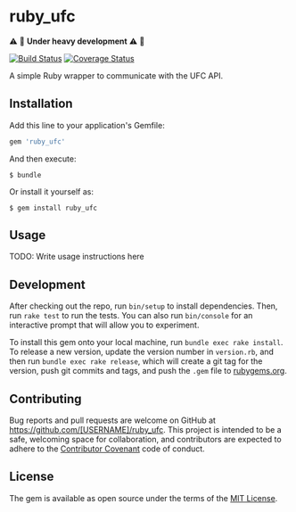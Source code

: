 # ruby_ufc

:warning: :construction: **Under heavy development** :warning: :construction:

[![Build Status](https://travis-ci.org/kiriakosv/ruby_ufc.svg?branch=master)](https://travis-ci.org/kiriakosv/ruby_ufc)
[![Coverage Status](https://coveralls.io/repos/github/kiriakosv/ruby_ufc/badge.svg?branch=master)](https://coveralls.io/github/kiriakosv/ruby_ufc?branch=master)

A simple Ruby wrapper to communicate with the UFC API.

## Installation

Add this line to your application's Gemfile:

```ruby
gem 'ruby_ufc'
```

And then execute:

    $ bundle

Or install it yourself as:

    $ gem install ruby_ufc

## Usage

TODO: Write usage instructions here

## Development

After checking out the repo, run `bin/setup` to install dependencies. Then, run `rake test` to run the tests. You can also run `bin/console` for an interactive prompt that will allow you to experiment.

To install this gem onto your local machine, run `bundle exec rake install`. To release a new version, update the version number in `version.rb`, and then run `bundle exec rake release`, which will create a git tag for the version, push git commits and tags, and push the `.gem` file to [rubygems.org](https://rubygems.org).

## Contributing

Bug reports and pull requests are welcome on GitHub at https://github.com/[USERNAME]/ruby_ufc. This project is intended to be a safe, welcoming space for collaboration, and contributors are expected to adhere to the [Contributor Covenant](http://contributor-covenant.org) code of conduct.

## License

The gem is available as open source under the terms of the [MIT License](http://opensource.org/licenses/MIT).
